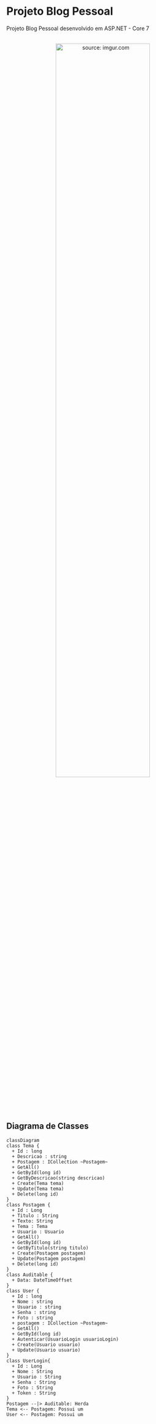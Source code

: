 # Projeto Blog Pessoal

<p>Projeto Blog Pessoal desenvolvido em ASP.NET - Core 7</p>

<br />

<div align="center">
    <img src="https://i.imgur.com/itDBUty.png" title="source: imgur.com" width="70%"/> 
</div>

<br /><br />

## Diagrama de Classes

```mermaid
classDiagram
class Tema {
  + Id : long
  + Descricao : string
  + Postagem : ICollection ~Postagem~
  + GetAll()
  + GetById(long id)
  + GetByDescricao(string descricao)
  + Create(Tema tema)
  + Update(Tema tema)
  + Delete(long id)
}
class Postagem {
  + Id : Long
  + Titulo : String
  + Texto: String
  + Tema : Tema
  + Usuario : Usuario
  + GetAll()
  + GetById(long id)
  + GetByTitulo(string titulo)
  + Create(Postagem postagem)
  + Update(Postagem postagem)
  + Delete(long id)
}
class Auditable {
  + Data: DateTimeOffset
}
class User {
  + Id : long
  + Nome : string
  + Usuario : string
  + Senha : string
  + Foto : string
  + postagem : ICollection ~Postagem~
  + GetAll()
  + GetById(long id)
  + Autenticar(UsuarioLogin usuarioLogin)
  + Create(Usuario usuario)
  + Update(Usuario usuario)
}
class UserLogin{
  + Id : Long
  + Nome : String
  + Usuario : String
  + Senha : String
  + Foto : String
  + Token : String
}
Postagem --|> Auditable: Herda
Tema <-- Postagem: Possui um
User <-- Postagem: Possui um
```
